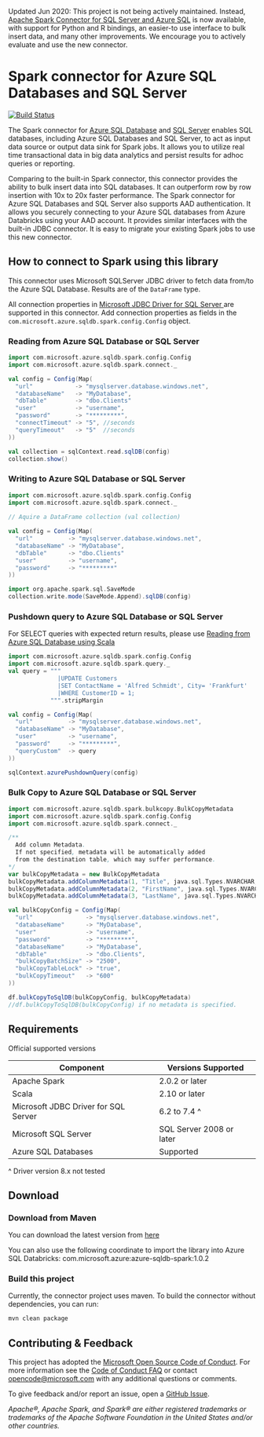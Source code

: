 Updated Jun 2020: This project is not being actively maintained. Instead, [Apache Spark Connector for SQL Server and Azure SQL](https://github.com/microsoft/sql-spark-connector) is now available, with support for Python and R bindings, an easier-to use interface to bulk insert data, and many other improvements. We encourage you to actively evaluate and use the new connector.

# Spark connector for Azure SQL Databases and SQL Server

[![Build Status](https://travis-ci.org/Azure/azure-sqldb-spark.svg?branch=master)](https://travis-ci.org/Azure/azure-sqldb-spark)

The Spark connector for [Azure SQL Database](https://azure.microsoft.com/en-us/services/sql-database/) and [SQL Server](https://www.microsoft.com/en-us/sql-server/default.aspx) enables SQL databases, including Azure SQL Databases and SQL Server, to act as input data source or output data sink for Spark jobs. It allows you to utilize real time transactional data in big data analytics and persist results for adhoc queries or reporting. 

Comparing to the built-in Spark connector, this connector provides the ability to bulk insert data into SQL databases. It can outperform row by row insertion with 10x to 20x faster performance. The Spark connector for Azure SQL Databases and SQL Server also supports AAD authentication. It allows you securely connecting to your Azure SQL databases from Azure Databricks using your AAD account. It provides similar interfaces with the built-in JDBC connector. It is easy to migrate your existing Spark jobs to use this new connector.

## How to connect to Spark using this library
This connector uses Microsoft SQLServer JDBC driver to fetch data from/to the Azure SQL Database. 
Results are of the `DataFrame` type.

All connection properties in 
<a href="https://docs.microsoft.com/en-us/sql/connect/jdbc/setting-the-connection-properties"> 
  Microsoft JDBC Driver for SQL Server
</a> are supported in this connector. Add connection properties as fields in the `com.microsoft.azure.sqldb.spark.config.Config` object.

  
### Reading from Azure SQL Database or SQL Server
```scala 
import com.microsoft.azure.sqldb.spark.config.Config
import com.microsoft.azure.sqldb.spark.connect._

val config = Config(Map(
  "url"            -> "mysqlserver.database.windows.net",
  "databaseName"   -> "MyDatabase",
  "dbTable"        -> "dbo.Clients"
  "user"           -> "username",
  "password"       -> "*********",
  "connectTimeout" -> "5", //seconds
  "queryTimeout"   -> "5"  //seconds
))

val collection = sqlContext.read.sqlDB(config)
collection.show()

```

### Writing to Azure SQL Database or SQL Server
```scala 
import com.microsoft.azure.sqldb.spark.config.Config
import com.microsoft.azure.sqldb.spark.connect._
 
// Aquire a DataFrame collection (val collection)

val config = Config(Map(
  "url"          -> "mysqlserver.database.windows.net",
  "databaseName" -> "MyDatabase",
  "dbTable"      -> "dbo.Clients"
  "user"         -> "username",
  "password"     -> "*********"
))

import org.apache.spark.sql.SaveMode
collection.write.mode(SaveMode.Append).sqlDB(config)

```
### Pushdown query to Azure SQL Database or SQL Server
For SELECT queries with expected return results, please use 
[Reading from Azure SQL Database using Scala](#reading-from-azure-sql-database-using-scala)
```scala
import com.microsoft.azure.sqldb.spark.config.Config
import com.microsoft.azure.sqldb.spark.query._
val query = """
              |UPDATE Customers
              |SET ContactName = 'Alfred Schmidt', City= 'Frankfurt'
              |WHERE CustomerID = 1;
            """.stripMargin

val config = Config(Map(
  "url"          -> "mysqlserver.database.windows.net",
  "databaseName" -> "MyDatabase",
  "user"         -> "username",
  "password"     -> "*********",
  "queryCustom"  -> query
))

sqlContext.azurePushdownQuery(config)
```
### Bulk Copy to Azure SQL Database or SQL Server
```scala
import com.microsoft.azure.sqldb.spark.bulkcopy.BulkCopyMetadata
import com.microsoft.azure.sqldb.spark.config.Config
import com.microsoft.azure.sqldb.spark.connect._

/** 
  Add column Metadata.
  If not specified, metadata will be automatically added
  from the destination table, which may suffer performance.
*/
var bulkCopyMetadata = new BulkCopyMetadata
bulkCopyMetadata.addColumnMetadata(1, "Title", java.sql.Types.NVARCHAR, 128, 0)
bulkCopyMetadata.addColumnMetadata(2, "FirstName", java.sql.Types.NVARCHAR, 50, 0)
bulkCopyMetadata.addColumnMetadata(3, "LastName", java.sql.Types.NVARCHAR, 50, 0)

val bulkCopyConfig = Config(Map(
  "url"               -> "mysqlserver.database.windows.net",
  "databaseName"      -> "MyDatabase",
  "user"              -> "username",
  "password"          -> "*********",
  "databaseName"      -> "MyDatabase",
  "dbTable"           -> "dbo.Clients",
  "bulkCopyBatchSize" -> "2500",
  "bulkCopyTableLock" -> "true",
  "bulkCopyTimeout"   -> "600"
))

df.bulkCopyToSqlDB(bulkCopyConfig, bulkCopyMetadata)
//df.bulkCopyToSqlDB(bulkCopyConfig) if no metadata is specified.
```

## Requirements
Official supported versions

| Component | Versions Supported |
| --------- | ------------------ |
| Apache Spark | 2.0.2 or later |
| Scala | 2.10 or later |
| Microsoft JDBC Driver for SQL Server | 6.2 to 7.4 ^|
| Microsoft SQL Server | SQL Server 2008 or later |
| Azure SQL Databases | Supported |

^ Driver version 8.x not tested

## Download
### Download from Maven
You can download the latest version from [here](https://search.maven.org/search?q=a:azure-sqldb-spark)

You can also use the following coordinate to import the library into Azure SQL Databricks:
com.microsoft.azure:azure-sqldb-spark:1.0.2

### Build this project
Currently, the connector project uses maven. To build the connector without dependencies, you can run:
```sh
mvn clean package
```

## Contributing & Feedback

This project has adopted the [Microsoft Open Source Code of
Conduct](https://opensource.microsoft.com/codeofconduct/).  For more information
see the [Code of Conduct
FAQ](https://opensource.microsoft.com/codeofconduct/faq/) or contact
[opencode@microsoft.com](mailto:opencode@microsoft.com) with any additional
questions or comments.

To give feedback and/or report an issue, open a [GitHub
Issue](https://help.github.com/articles/creating-an-issue/).


*Apache®, Apache Spark, and Spark® are either registered trademarks or
trademarks of the Apache Software Foundation in the United States and/or other
countries.*
